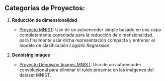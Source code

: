 ## Categorías de Proyectos:

1. **Reducción de dimensionalidad**
   - [Proyecto MNIST](./DIMENSIONALITY_REDUCTION/DimensionalityReduction-MNIST): Uso de un autoencoder simple basado en una capa completamente conectada para la reducción de dimensionalidad, para finalmente usar dicha representación compacta y entrenar el modelo de clasificación *Logistic Regression*.


2. **Denoising images**
   - [Proyecto Denoising Images MNIST](./IMAGE_DENOISING/ImageDenoising-MNIST): Uso de un autoencoder convolucional para eliminar el ruido presente en las imágenes del dataset MNIST.
